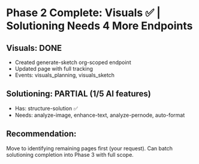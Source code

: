 # Phase 2 Complete: Visuals ✅ | Solutioning Needs 4 More Endpoints

## Visuals: DONE
- Created generate-sketch org-scoped endpoint
- Updated page with full tracking
- Events: visuals_planning, visuals_sketch

## Solutioning: PARTIAL (1/5 AI features)
- Has: structure-solution ✅
- Needs: analyze-image, enhance-text, analyze-pernode, auto-format

## Recommendation:
Move to identifying remaining pages first (your request).
Can batch solutioning completion into Phase 3 with full scope.
